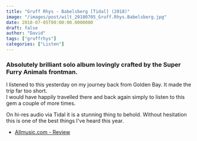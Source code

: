 ```yaml
---
title: "Gruff Rhys - Babelsberg [Tidal] (2018)"
image: "/images/post/wilt_20180705_Gruff.Rhys.Babelsberg.jpg"
date: 2018-07-05T00:00:00.0000000
draft: false
author: "David"
tags: ["gruffrhys"]
categories: ["Listen"]
---
```

### Absolutely brilliant solo album lovingly crafted by the Super Furry Animals frontman.  
  
I listened to this yesterday on my journey back from Golden Bay. It made the trip far too short.  
I would have happily travelled there and back again simply to listen to this gem a couple of more times.  
  
On hi-res audio via Tidal it is a stunning thing to behold. Without hesitation this is one of the best things I've heard this year.

-  [Allmusic.com - Review](https://www.allmusic.com/album/babelsberg-mw0003170826)